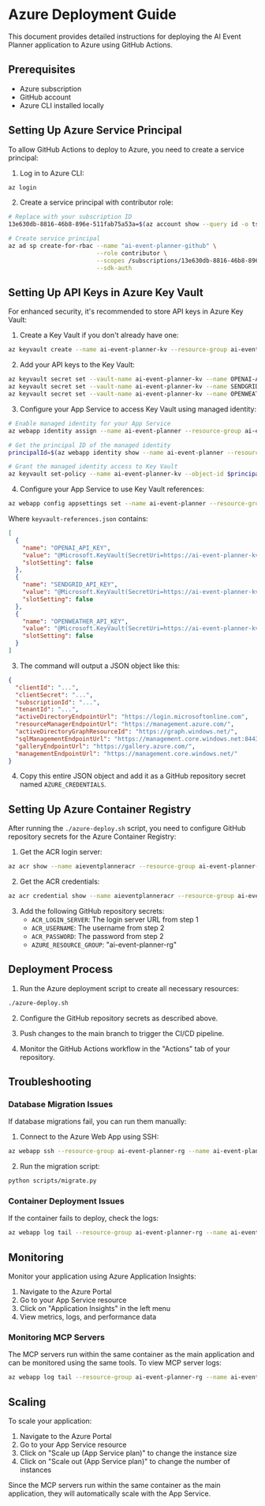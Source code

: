 # Azure Deployment Guide

This document provides detailed instructions for deploying the AI Event Planner application to Azure using GitHub Actions.

## Prerequisites

- Azure subscription
- GitHub account
- Azure CLI installed locally

## Setting Up Azure Service Principal

To allow GitHub Actions to deploy to Azure, you need to create a service principal:

1. Log in to Azure CLI:

```bash
az login
```

2. Create a service principal with contributor role:

```bash
# Replace with your subscription ID
13e630db-8816-46b8-896e-511fab75a53a=$(az account show --query id -o tsv)

# Create service principal
az ad sp create-for-rbac --name "ai-event-planner-github" \
                         --role contributor \
                         --scopes /subscriptions/13e630db-8816-46b8-896e-511fab75a53a \
                         --sdk-auth
```

## Setting Up API Keys in Azure Key Vault

For enhanced security, it's recommended to store API keys in Azure Key Vault:

1. Create a Key Vault if you don't already have one:

```bash
az keyvault create --name ai-event-planner-kv --resource-group ai-event-planner-rg --location eastus
```

2. Add your API keys to the Key Vault:

```bash
az keyvault secret set --vault-name ai-event-planner-kv --name OPENAI-API-KEY --value "your_openai_api_key"
az keyvault secret set --vault-name ai-event-planner-kv --name SENDGRID-API-KEY --value "your_sendgrid_api_key"
az keyvault secret set --vault-name ai-event-planner-kv --name OPENWEATHER-API-KEY --value "your_openweather_api_key"
```

3. Configure your App Service to access Key Vault using managed identity:

```bash
# Enable managed identity for your App Service
az webapp identity assign --name ai-event-planner --resource-group ai-event-planner-rg

# Get the principal ID of the managed identity
principalId=$(az webapp identity show --name ai-event-planner --resource-group ai-event-planner-rg --query principalId -o tsv)

# Grant the managed identity access to Key Vault
az keyvault set-policy --name ai-event-planner-kv --object-id $principalId --secret-permissions get list
```

4. Configure your App Service to use Key Vault references:

```bash
az webapp config appsettings set --name ai-event-planner --resource-group ai-event-planner-rg --settings @"keyvault-references.json"
```

Where `keyvault-references.json` contains:

```json
[
  {
    "name": "OPENAI_API_KEY",
    "value": "@Microsoft.KeyVault(SecretUri=https://ai-event-planner-kv.vault.azure.net/secrets/OPENAI-API-KEY/)",
    "slotSetting": false
  },
  {
    "name": "SENDGRID_API_KEY",
    "value": "@Microsoft.KeyVault(SecretUri=https://ai-event-planner-kv.vault.azure.net/secrets/SENDGRID-API-KEY/)",
    "slotSetting": false
  },
  {
    "name": "OPENWEATHER_API_KEY",
    "value": "@Microsoft.KeyVault(SecretUri=https://ai-event-planner-kv.vault.azure.net/secrets/OPENWEATHER-API-KEY/)",
    "slotSetting": false
  }
]
```

3. The command will output a JSON object like this:

```json
{
  "clientId": "...",
  "clientSecret": "...",
  "subscriptionId": "...",
  "tenantId": "...",
  "activeDirectoryEndpointUrl": "https://login.microsoftonline.com",
  "resourceManagerEndpointUrl": "https://management.azure.com/",
  "activeDirectoryGraphResourceId": "https://graph.windows.net/",
  "sqlManagementEndpointUrl": "https://management.core.windows.net:8443/",
  "galleryEndpointUrl": "https://gallery.azure.com/",
  "managementEndpointUrl": "https://management.core.windows.net/"
}
```

4. Copy this entire JSON object and add it as a GitHub repository secret named `AZURE_CREDENTIALS`.

## Setting Up Azure Container Registry

After running the `./azure-deploy.sh` script, you need to configure GitHub repository secrets for the Azure Container Registry:

1. Get the ACR login server:

```bash
az acr show --name aieventplanneracr --resource-group ai-event-planner-rg --query loginServer -o tsv
```

2. Get the ACR credentials:

```bash
az acr credential show --name aieventplanneracr --resource-group ai-event-planner-rg
```

3. Add the following GitHub repository secrets:
   - `ACR_LOGIN_SERVER`: The login server URL from step 1
   - `ACR_USERNAME`: The username from step 2
   - `ACR_PASSWORD`: The password from step 2
   - `AZURE_RESOURCE_GROUP`: "ai-event-planner-rg"

## Deployment Process

1. Run the Azure deployment script to create all necessary resources:

```bash
./azure-deploy.sh
```

2. Configure the GitHub repository secrets as described above.

3. Push changes to the main branch to trigger the CI/CD pipeline.

4. Monitor the GitHub Actions workflow in the "Actions" tab of your repository.

## Troubleshooting

### Database Migration Issues

If database migrations fail, you can run them manually:

1. Connect to the Azure Web App using SSH:

```bash
az webapp ssh --resource-group ai-event-planner-rg --name ai-event-planner
```

2. Run the migration script:

```bash
python scripts/migrate.py
```

### Container Deployment Issues

If the container fails to deploy, check the logs:

```bash
az webapp log tail --resource-group ai-event-planner-rg --name ai-event-planner
```

## Monitoring

Monitor your application using Azure Application Insights:

1. Navigate to the Azure Portal
2. Go to your App Service resource
3. Click on "Application Insights" in the left menu
4. View metrics, logs, and performance data

### Monitoring MCP Servers

The MCP servers run within the same container as the main application and can be monitored using the same tools. To view MCP server logs:

```bash
az webapp log tail --resource-group ai-event-planner-rg --name ai-event-planner | grep -E "SendGrid MCP|OpenWeather MCP"
```

## Scaling

To scale your application:

1. Navigate to the Azure Portal
2. Go to your App Service resource
3. Click on "Scale up (App Service plan)" to change the instance size
4. Click on "Scale out (App Service plan)" to change the number of instances

Since the MCP servers run within the same container as the main application, they will automatically scale with the App Service.
